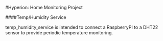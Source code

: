 #Hyperion: Home Monitoring Project

####Temp/Humidity Service

temp\_humidity\_service is intended to connect a RaspberryPI to a DHT22 sensor to provide periodic temperature monitoring.
